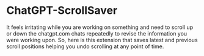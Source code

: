 # ChatGPT-ScrollSaver
It feels irritating while you are working on something and need to scroll up or down the chatgpt.com chats repeatedly to revise the information you were working upon. So, here is this extension that saves latest and previous scroll positions helping you undo scrolling at any point of time.
